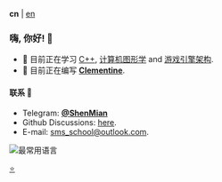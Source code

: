 **cn** | [en]

### 嗨, 你好! 👋

- 🌱 目前正在学习 [C++], [计算机图形学] and [游戏引擎架构].
- 🔭 目前正在编写 [**Clementine**](https://github.com/ShenMian/Clementine).

#### 联系 💬
- Telegram: [**@ShenMian**](https://t.me/shenmian)  
- Github Discussions: [here](https://github.com/ShenMian/ShenMian/discussions).
- E-mail: sms_school@outlook.com.

![最常用语言](https://github-readme-stats.vercel.app/api/top-langs/?username=ShenMian&theme=dark&layout=compact)

[:star:](Stars.md)

[en]: README.md

[C++]: https://github.com/ShenMian/Notes/tree/master/%E7%A8%8B%E5%BA%8F%E8%AE%BE%E8%AE%A1%E8%AF%AD%E8%A8%80%20-%20Programming%20Language/C%2B%2B
[计算机图形学]: https://github.com/ShenMian/Notes/tree/master/%E8%AE%A1%E7%AE%97%E6%9C%BA%E5%9B%BE%E5%BD%A2%E5%AD%A6%20-%20Computer%20Graphics
[游戏引擎架构]: https://github.com/ShenMian/Notes/tree/master/%E6%B8%B8%E6%88%8F%E5%BC%95%E6%93%8E%E6%9E%B6%E6%9E%84%20-%20Game%20Engine%20Architecture

<!--
- 👯 I’m looking to collaborate on ...
- 🤔 I’m looking for help with ...
-  Ask me about ...
- 😄 Pronouns: ...
- ⚡ Fun fact: ...
-->
